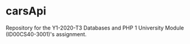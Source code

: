 # carsApi
Repository for the Y1-2020-T3 Databases and PHP 1 University Module (ID00CS40-3001)'s assignment. 
